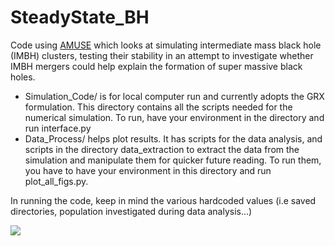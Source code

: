 # SteadyState_BH
Code using [AMUSE](https://amuse.readthedocs.io/en/latest/) which looks at simulating intermediate mass black hole (IMBH) clusters, testing their stability in an attempt to investigate whether IMBH mergers could help explain the formation of super massive black holes.


- Simulation_Code/ is for local computer run and currently adopts the GRX formulation. This directory contains all the scripts needed for the numerical simulation. To run, have your environment in the directory and run interface.py
- Data\_Process/ helps plot results. It has scripts for the data analysis, and scripts in the directory data\_extraction to extract the data from the simulation and manipulate them for quicker future reading. To run them, you have to have your environment in this directory and run plot_all_figs.py.

In running the code, keep in mind the various hardcoded values (i.e saved directories, population investigated during data analysis...)

![](https://imgur.com/a/gWdje2c)
